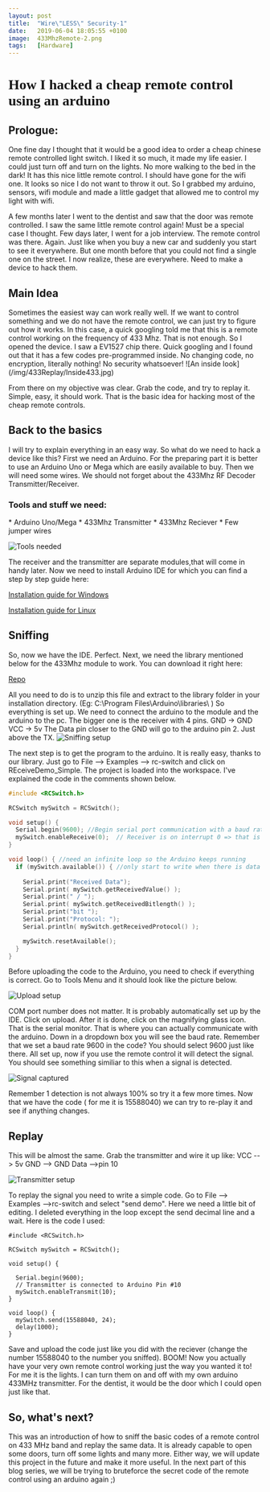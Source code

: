 ```yaml
---
layout: post
title:  "Wire\"LESS\" Security-1"
date:   2019-06-04 18:05:55 +0100
image:  433MhzRemote-2.png
tags:   [Hardware]
---
```


<link href='https://fonts.googleapis.com/css?family=Verdana' rel='stylesheet'>
<h1 style="font-family:Verdana">How I hacked a cheap remote control using an arduino </h1>

<h2>Prologue:</h2>
One fine day I thought that it would be a good idea to order a cheap chinese remote controlled  light switch. I liked it so much, it made my life easier. I could just turn off and turn on the lights. No more walking to the bed in the dark! It has this nice little remote control. I should have gone for the wifi one. It looks so nice I do not want to throw it out. So I grabbed my arduino, sensors, wifi module and made a little gadget that allowed me to control my light with wifi. 

A few months later I went to the dentist and saw that the door was remote controlled. I saw the same little remote control again! Must be a special case I thought. Few days later, I went for a job interview. The remote control was there. Again. Just like when you buy a new car and suddenly you start to see it everywhere. But one month before that you could not find a single one on the street. I now realize, these are everywhere. Need to make a device to hack them. 

<h2>Main Idea</h2>
Sometimes the easiest way can work really well. If we want to control something and we do not have the remote control, we can just try to figure out how it works. In this case, a quick googling told me that this is a remote control working on the frequency of 433 Mhz. That is not enough. So I opened the device. I saw a EV1527 chip there. Quick googling and I found out that it has a few codes pre-programmed inside. No changing code, no encryption, literally nothing! No security whatsoever!
![An inside look](/img/433Replay/Inside433.jpg)

From there on my objective was clear. Grab the code, and try to replay it. Simple, easy, it should work. That is the basic idea for hacking most of the cheap remote controls.


<h2>Back to the basics</h2>
I will try to explain everything in an easy way. So what do we need to hack a device like this? First we need an Arduino. For the preparing part it is better to use an Arduino Uno or Mega which are easily available to buy. Then we will need some wires. We should not forget about the 433Mhz RF Decoder Transmitter/Receiver.

<h3>Tools and stuff we need:</h3>
* Arduino Uno/Mega
* 433Mhz Transmitter
* 433Mhz Reciever
* Few jumper wires

![Tools needed](/img/433Replay/ArduinoAndTools.jpg)

The receiver and the transmitter are separate modules,that will come in handy later.
Now we need to install Arduino IDE for which you can find a step by step guide here:

[Installation guide for Windows](https://www.arduino.cc/en/Guide/Windows)

[Installation guide for Linux](https://www.arduino.cc/en/Guide/linux)

<h2>Sniffing</h2>

So, now we have the IDE. Perfect. Next, we need the library mentioned below for the 433Mhz module to work. You can download it right here: 

[Repo](https://github.com/sui77/rc-switch/)

All you need to do is to unzip this file and extract to the library folder in your installation directory. (Eg: C:\\Program Files\\Arduino\\libraries\\ )
So everything is set up. We need to connect the arduino to the module and the arduino to the pc.  The bigger one is the receiver with 4 pins. GND -> GND VCC → 5v  The Data pin closer to the GND will go to the arduino pin 2. Just above the TX.
![Sniffing setup](/img/433Replay/sniffer.jpg)

The next step is to get the program to the arduino. It is really easy, thanks to our library. Just go to File --> Examples --> rc-switch and click on REceiveDemo_Simple. The project is loaded into the workspace. I've explained the code in the comments shown below.

```c
#include <RCSwitch.h>

RCSwitch mySwitch = RCSwitch(); 

void setup() {
  Serial.begin(9600); //Begin serial port communication with a baud rate of 9600. Important for watching the incoming data on the computer.
  mySwitch.enableReceive(0);  // Receiver is on interrupt 0 => that is pin #2
}

void loop() { //need an infinite loop so the Arduino keeps running
  if (mySwitch.available()) { //only start to write when there is data available
    
    Serial.print("Received Data");  
    Serial.print( mySwitch.getReceivedValue() ); 
    Serial.print(" / ");
    Serial.print( mySwitch.getReceivedBitlength() );
    Serial.print("bit ");
    Serial.print("Protocol: ");
    Serial.println( mySwitch.getReceivedProtocol() );

    mySwitch.resetAvailable();
  }
}
```

 Before uploading the code to the Arduino, you need to check if everything is correct. Go to Tools Menu and it should look like the picture below. 

![Upload setup](/img/433Replay/tools.jpg)

 COM port number does not matter. It is probably automatically set up by the IDE. Click on upload. After it is done, click on the magnifying glass icon. That is the serial monitor. That is where you can actually communicate with the arduino. Down in a dropdown box you will see the baud rate. Remember that we set a baud rate 9600 in the code? You should select 9600 just like there. All set up, now if you use the remote control it will detect the signal. You should see something similiar to this when a signal is detected.

![Signal captured](/img/433Replay/serialmonitor.PNG)

Remember 1 detection is not always 100% so try it a few more times. Now that we have the code ( for me it is 15588040) we can try to re-play it and see if anything changes. 

<h2>Replay</h2>
This will be almost the same. Grab the transmitter and wire it up like: VCC --> 5v GND --> GND Data -->pin 10

![Transmitter setup](/img/433Replay/transmitter.jpg)

To replay the signal you need to write a simple code. Go to File --> Examples -->rc-switch and select \"send demo\". Here we need a little bit of editing. I deleted everything in the loop except the send decimal line and a wait. Here is the code I used:
```
#include <RCSwitch.h>

RCSwitch mySwitch = RCSwitch();

void setup() {

  Serial.begin(9600);
  // Transmitter is connected to Arduino Pin #10  
  mySwitch.enableTransmit(10);
}

void loop() {
  mySwitch.send(15588040, 24);
  delay(1000);  
}
```
Save and upload the code just like you did with the reciever (change the number 15588040 to the number you sniffed). BOOM! Now you actually have your very own remote control working just the way you wanted it to! For me it is the lights. I can turn them on and off with my own arduino 433MHz transmitter. For the dentist, it would be the door which I could open just like that. 

<h2>So, what's next?</h2> 

This was an introduction of how to sniff the basic codes of a remote control on 433 MHz band and replay the same data. It is already capable to open some doors, turn off some lights and many more. Either way, we will update this project in the future and make it more useful. In the next part of this blog series, we will be trying to bruteforce the secret code of the remote control using an arduino again ;) 
